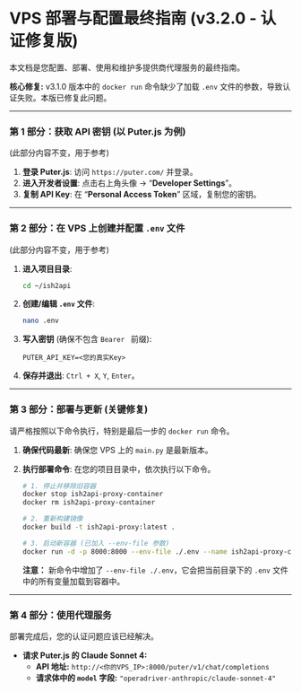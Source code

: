 # VPS 部署与配置最终指南 (v3.2.0 - 认证修复版)

本文档是您配置、部署、使用和维护多提供商代理服务的最终指南。

**核心修复:** v3.1.0 版本中的 `docker run` 命令缺少了加载 `.env` 文件的参数，导致认证失败。本版已修复此问题。

---

### **第 1 部分：获取 API 密钥 (以 Puter.js 为例)**

(此部分内容不变，用于参考)

1.  **登录 Puter.js**: 访问 `https://puter.com/` 并登录。
2.  **进入开发者设置**: 点击右上角头像 -> “**Developer Settings**”。
3.  **复制 API Key**: 在 “**Personal Access Token**” 区域，复制您的密钥。

---

### **第 2 部分：在 VPS 上创建并配置 `.env` 文件**

(此部分内容不变，用于参考)

1.  **进入项目目录**:
    ```bash
    cd ~/ish2api
    ```

2.  **创建/编辑 `.env` 文件**:
    ```bash
    nano .env
    ```

3.  **写入密钥** (确保不包含 `Bearer ` 前缀):
    ```env
    PUTER_API_KEY=<您的真实Key>
    ```

4.  **保存并退出**: `Ctrl + X`, `Y`, `Enter`。

---

### **第 3 部分：部署与更新 (关键修复)**

请严格按照以下命令执行，特别是最后一步的 `docker run` 命令。

1.  **确保代码最新**: 确保您 VPS 上的 `main.py` 是最新版本。

2.  **执行部署命令**:
    在您的项目目录中，依次执行以下命令。
    ```bash
    # 1. 停止并移除旧容器
    docker stop ish2api-proxy-container
    docker rm ish2api-proxy-container

    # 2. 重新构建镜像
    docker build -t ish2api-proxy:latest .

    # 3. 启动新容器 (已加入 --env-file 参数)
    docker run -d -p 8000:8000 --env-file ./.env --name ish2api-proxy-container --restart unless-stopped ish2api-proxy:latest
    ```
    **注意：** 新命令中增加了 `--env-file ./.env`，它会把当前目录下的 `.env` 文件中的所有变量加载到容器中。

---

### **第 4 部分：使用代理服务**

部署完成后，您的认证问题应该已经解决。

- **请求 Puter.js 的 Claude Sonnet 4:**
  - **API 地址:** `http://<你的VPS_IP>:8000/puter/v1/chat/completions`
  - **请求体中的 `model` 字段:** `"operadriver-anthropic/claude-sonnet-4"`